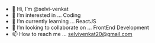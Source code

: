 - 👋 Hi, I’m @selvi-venkat
- 👀 I’m interested in ... Coding 
- 🌱 I’m currently learning ... ReactJS
- 💞️ I’m looking to collaborate on ... FrontEnd Development
- 📫 How to reach me ...  selvivenkat20@gmail.com

<!---
selvi-venkat/selvi-venkat is a ✨ special ✨ repository because its `README.md` (this file) appears on your GitHub profile.
You can click the Preview link to take a look at your changes.
--->
